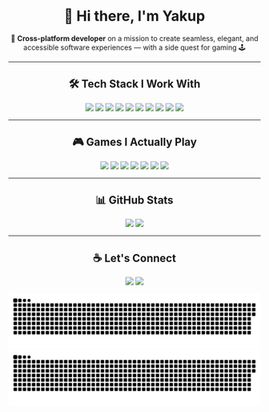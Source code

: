 <div align="center">

<!-- ASCII LOGO: KENDİNE GÖRE DOLDUR -->
<pre>
</pre>

# 👋 Hi there, I'm Yakup

🎯 **Cross-platform developer** on a mission to create seamless, elegant, and accessible software experiences — with a side quest for gaming 🕹️

---

## 🛠️ Tech Stack I Work With

<p align="center">
  <!-- Mobile & Cross-Platform -->
  <img src="https://img.shields.io/badge/Flutter-02569B?style=for-the-badge&logo=flutter&logoColor=white"/>
  <img src="https://img.shields.io/badge/React_Native-20232A?style=for-the-badge&logo=react&logoColor=61DAFB"/>
  <img src="https://img.shields.io/badge/.NET_MAUI-512BD4?style=for-the-badge&logo=dotnet&logoColor=white"/>

  <!-- Native Mobile -->
  <img src="https://img.shields.io/badge/Kotlin-7F52FF?style=for-the-badge&logo=kotlin&logoColor=white"/>
  <img src="https://img.shields.io/badge/Java-ED8B00?style=for-the-badge&logo=java&logoColor=white"/>
  <img src="https://img.shields.io/badge/CSharp-239120?style=for-the-badge&logo=csharp&logoColor=white"/>

  <!-- Web -->
  <img src="https://img.shields.io/badge/JavaScript-F7DF1E?style=for-the-badge&logo=javascript&logoColor=black"/>
  <img src="https://img.shields.io/badge/TypeScript-3178C6?style=for-the-badge&logo=typescript&logoColor=white"/>
  <img src="https://img.shields.io/badge/React-61DAFB?style=for-the-badge&logo=react&logoColor=black"/>

  <!-- Tools -->
  <img src="https://img.shields.io/badge/Git-F05032?style=for-the-badge&logo=git&logoColor=white"/>
  
</p>

---

## 🎮 Games I Actually Play

<p align="center">
  <img src="https://img.shields.io/badge/NFS%20Carbon-222222?style=for-the-badge&logo=need-for-speed&logoColor=white"/>
  <img src="https://img.shields.io/badge/Shotgun%20King-ff4545?style=for-the-badge&logo=chess&logoColor=white"/>
  <img src="https://img.shields.io/badge/Half%20Life%201-fca400?style=for-the-badge&logo=halflife&logoColor=black"/>
  <img src="https://img.shields.io/badge/Chess-000000?style=for-the-badge&logo=chess&logoColor=white"/>
  <img src="https://img.shields.io/badge/Tetris-764abc?style=for-the-badge&logo=tetris&logoColor=white"/>
  <img src="https://img.shields.io/badge/Forza%20Horizon%204-d9008d?style=for-the-badge&logo=forza&logoColor=white"/>
  <img src="https://img.shields.io/badge/Minecraft-62b47a?style=for-the-badge&logo=minecraft&logoColor=white"/>
</p>

---

## 📊 GitHub Stats

<div align="center">
  <img src="https://github-readme-stats.vercel.app/api?username=yakupozcan&show_icons=true&theme=radical&hide=prs"/>
  <img src="https://github-readme-stats.vercel.app/api/top-langs/?username=yakupozcan&layout=compact&theme=radical"/>
</div>

---

## ☕ Let's Connect








<p align="center">
  <a href="mailto:ekrem7@techie.com"><img src="https://img.shields.io/badge/Email-D14836?style=for-the-badge&logo=gmail&logoColor=white"/></a>
  <a href="https://www.linkedin.com/in/ekrem-yakup"><img src="https://img.shields.io/badge/LinkedIn-0A66C2?style=for-the-badge&logo=linkedin&logoColor=white"/></a>

</p>

![yılan (dark)](https://raw.githubusercontent.com/yakupozcan/yakupozcan/output/github-contribution-grid-snake-dark.svg#gh-dark-mode-only)
![progress snake](https://raw.githubusercontent.com/yakupozcan/yakupozcan/output/github-contribution-grid-snake-progress.svg)

</div>
